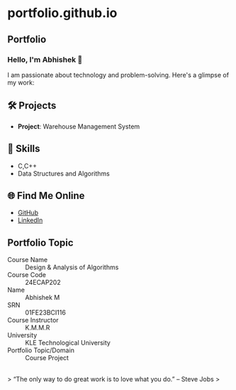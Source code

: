 # portfolio.github.io
## Portfolio

### Hello, I'm Abhishek 👋

I am passionate about technology and problem-solving. Here's a glimpse of my work:

## 🛠️ Projects
- **Project**: Warehouse Management System

## 🚀 Skills
- C,C++
- Data Structures and Algorithms

## 🌐 Find Me Online
- [GitHub](https://github.com/your-github-username)
- [LinkedIn](https://linkedin.com/in/your-linkedin-profile)

## Portfolio Topic

<dl>
<dt>Course Name</dt>
<dd>Design & Analysis of Algorithms</dd>
<dt>Course Code</dt>
<dd>24ECAP202</dd>
<dt>Name</dt>
<dd>Abhishek M</dd>
<dt>SRN</dt>
<dd>01FE23BCI116</dd>
<dt>Course Instructor</dt>
<dd>K.M.M.R</dd>
<dt>University</dt>
<dd>KLE Technological University</dd>
<dt>Portfolio Topic/Domain</dt>
<dd>Course Project</dd>
</dl>

<br> 
> “The only way to do great work is to love what you do.” – Steve Jobs
>
